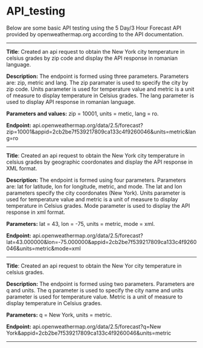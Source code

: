 # API_testing

Below are some basic API testing using the 5 Day/3 Hour Forecast API provided by openweathermap.org according to the API documentation. 

---------------------

**Title**: 
Created an api request to obtain the New York city temperature in celsius grades by zip code and display the API response in romanian language. 

**Description:** 
The endpoint is formed using three parameters. Parameters are: zip, metric and lang. The zip paramater is used to specify the city by zip code. Units parameter is used for temperature value and metric is a unit of measure to display temperature in Celsius grades. The lang parameter is used to display API response in romanian language.  

**Parameters and values:** 
zip = 10001, units = metic, lang = ro. 

**Endpoint:** 
api.openweathermap.org/data/2.5/forecast?zip=10001&appid=2cb2be7f539217809ca133c4f9260046&units=metric&lang=ro

---------------------

**Title**: 
Created an api request to obtain the New York city temperature in celsius grades by geographic coordonates and display the API response in XML format.  

**Description:** 
The endpoint is formed using four parameters. Parameters are: lat for latitude, lon for longitude, metric, and mode. The lat and lon parameters specify the city coordonates (New York). Units parameter is used for temperature value and metric is a unit of measure to display temperature in Celsius grades. Mode parameter is used to display the API response in xml format.  

**Parameters:** 
lat = 43, lon = -75, units = metric, mode = xml.  

**Endpoint:** 
api.openweathermap.org/data/2.5/forecast?lat=43.000000&lon=-75.000000&appid=2cb2be7f539217809ca133c4f9260046&units=metric&mode=xml

---------------------

**Title**: 
Created an api request to obtain the New Yor city temperature in celsius grades. 

**Description:** 
The endpoint is formed using two parameters. Parameters are q and units. The q parameter is used to specify the city name and units parameter is used for temperature value. Metric is a unit of measure to display temperature in Celsius grades. 

**Parameters:** 
q = New York, units = metric. 

**Endpoint:** api.openweathermap.org/data/2.5/forecast?q=New York&appid=2cb2be7f539217809ca133c4f9260046&units=metric

---------------------
